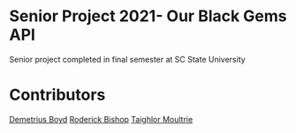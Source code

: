 # Senior Project 2021- Our Black Gems API
Senior project completed in final semester at SC State University

# Contributors 

[Demetrius Boyd](https://github.com/Demetriusboyd2017)
[Roderick Bishop](https://github.com/roderick-bishop11)
[Taighlor Moultrie]()
